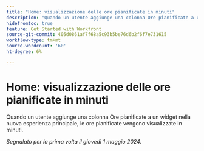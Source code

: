 ```yaml
---
title: "Home: visualizzazione delle ore pianificate in minuti"
description: "Quando un utente aggiunge una colonna Ore pianificate a un widget nella nuova esperienza principale, le ore pianificate vengono visualizzate in minuti."
hidefromtoc: true
feature: Get Started with Workfront
source-git-commit: 405d0861af7f68a5c93b5be76d6b2f6f7e731615
workflow-type: tm+mt
source-wordcount: '60'
ht-degree: 6%

---
```



# Home: visualizzazione delle ore pianificate in minuti

Quando un utente aggiunge una colonna Ore pianificate a un widget nella nuova esperienza principale, le ore pianificate vengono visualizzate in minuti.

_Segnalato per la prima volta il giovedì 1 maggio 2024._

